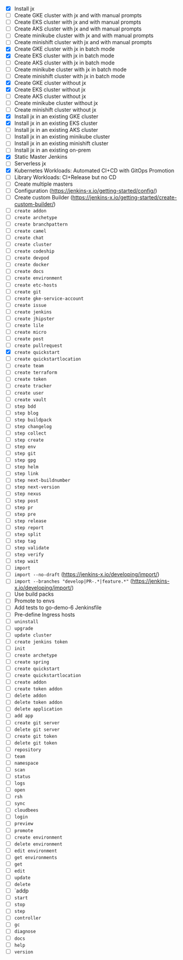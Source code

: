 - [X] Install jx
- [ ] Create GKE cluster with jx and with manual prompts
- [ ] Create EKS cluster with jx and with manual prompts
- [ ] Create AKS cluster with jx and with manual prompts
- [ ] Create minikube cluster with jx and with manual prompts
- [ ] Create minishift cluster with jx and with manual prompts
- [X] Create GKE cluster with jx in batch mode
- [X] Create EKS cluster with jx in batch mode
- [ ] Create AKS cluster with jx in batch mode
- [ ] Create minikube cluster with jx in batch mode
- [ ] Create minishift cluster with jx in batch mode
- [X] Create GKE cluster without jx
- [X] Create EKS cluster without jx
- [ ] Create AKS cluster without jx
- [ ] Create minikube cluster without jx
- [ ] Create minishift cluster without jx
- [X] Install jx in an existing GKE cluster
- [X] Install jx in an existing EKS cluster
- [ ] Install jx in an existing AKS cluster
- [ ] Install jx in an existing minikube cluster
- [ ] Install jx in an existing minishift cluster
- [ ] Install jx in an existing on-prem
- [X] Static Master Jenkins
- [ ] Serverless jx
- [X] Kubernetes Workloads: Automated CI+CD with GitOps Promotion
- [ ] Library Workloads: CI+Release but no CD
- [ ] Create multiple masters
- [ ] Configuration (https://jenkins-x.io/getting-started/config/)
- [ ] Create custom Builder (https://jenkins-x.io/getting-started/create-custom-builder/)
- [ ] `create addon`
- [ ] `create archetype`
- [ ] `create branchpattern`
- [ ] `create camel`
- [ ] `create chat`
- [ ] `create cluster`
- [ ] `create codeship`
- [ ] `create devpod`
- [ ] `create docker`
- [ ] `create docs`
- [ ] `create environment`
- [ ] `create etc-hosts`
- [ ] `create git`
- [ ] `create gke-service-account`
- [ ] `create issue`
- [ ] `create jenkins`
- [ ] `create jhipster`
- [ ] `create lile`
- [ ] `create micro`
- [ ] `create post`
- [ ] `create pullrequest`
- [X] `create quickstart`
- [ ] `create quickstartlocation`
- [ ] `create team`
- [ ] `create terraform`
- [ ] `create token`
- [ ] `create tracker`
- [ ] `create user`
- [ ] `create vault`
- [ ] `step bdd`
- [ ] `step blog`
- [ ] `step buildpack`
- [ ] `step changelog`
- [ ] `step collect`
- [ ] `step create`
- [ ] `step env`
- [ ] `step git`
- [ ] `step gpg`
- [ ] `step helm`
- [ ] `step link`
- [ ] `step next-buildnumber`
- [ ] `step next-version`
- [ ] `step nexus`
- [ ] `step post`
- [ ] `step pr`
- [ ] `step pre`
- [ ] `step release`
- [ ] `step report`
- [ ] `step split`
- [ ] `step tag`
- [ ] `step validate`
- [ ] `step verify`
- [ ] `step wait`
- [ ] `import`
- [ ] `import --no-draft` (https://jenkins-x.io/developing/import/)
- [ ] `import --branches "develop|PR-.*|feature.*"` (https://jenkins-x.io/developing/import/)
- [ ] Use build packs
- [ ] Promote to envs
- [ ] Add tests to go-demo-6 Jenkinsfile
- [ ] Pre-define Ingress hosts
- [ ] `uninstall`
- [ ] `upgrade`
- [ ] `update cluster`
- [ ] `create jenkins token`
- [ ] `init`
- [ ] `create archetype`
- [ ] `create spring`
- [ ] `create quickstart`
- [ ] `create quickstartlocation`
- [ ] `create addon`
- [ ] `create token addon`
- [ ] `delete addon`
- [ ] `delete token addon`
- [ ] `delete application`
- [ ] `add app`
- [ ] `create git server`
- [ ] `delete git server`
- [ ] `create git token`
- [ ] `delete git token`
- [ ] `repository`
- [ ] `team`
- [ ] `namespace`
- [ ] `scan`
- [ ] `status`
- [ ] `logs`
- [ ] `open`
- [ ] `rsh`
- [ ] `sync`
- [ ] `cloudbees`
- [ ] `login`
- [ ] `preview`
- [ ] `promote`
- [ ] `create environment`
- [ ] `delete environment`
- [ ] `edit environment`
- [ ] `get environments`
- [ ] `get`
- [ ] `edit`
- [ ] `update`
- [ ] `delete`
- [ ] `addp 
- [ ] `start`
- [ ] `stop`
- [ ] `step`
- [ ] `controller`
- [ ] `gc`
- [ ] `diagnose`
- [ ] `docs`
- [ ] `help`
- [ ] `version`